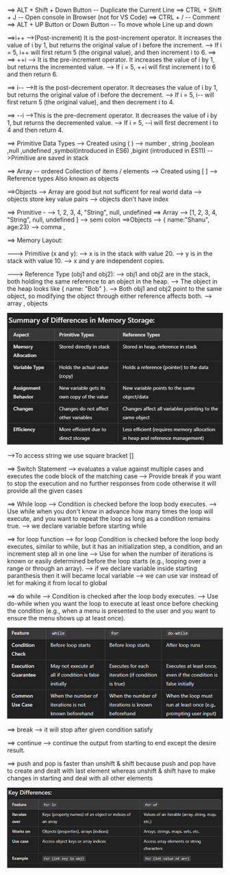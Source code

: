 ==> ALT + Shift + Down Button -- Duplicate the Current Line 
==> CTRL + Shift + J -- Open console in Browser (not for VS Code)
==> CTRL + / -- Comment 
==> ALT + UP Button or Down Button -- To move whole Line up and down 

==>i++
-->(Post-increment)
It is the post-increment operator. It increases the value of i by 1, but returns the original value of i before the increment.
--> If i = 5, i++ will first return 5 (the original value), and then increment i to 6.
==> 
==> ++i
--> It is the pre-increment operator. It increases the value of i by 1, but returns the incremented value.
--> If i = 5, ++i will first increment i to 6 and then return 6.

==> i--
-->It is the post-decrement operator. It decreases the value of i by 1, but returns the original value of i before the decrement.
--> If i = 5, i-- will first return 5 (the original value), and then decrement i to 4.

==> --i
-->This is the pre-decrement operator. It decreases the value of i by 1, but returns the decremented value.
--> If i = 5, --i will first decrement i to 4 and then return 4.

==> Primitive Data Types 
--> Created using ( )
--> number , string ,boolean ,null ,undefined ,symbol(introduced in ES6) ,bigint (introduced in ES11)
-->Primitive are saved in stack 

==> Array -- ordered Collection of items / elements 
--> Created using [ ]
--> Reference types Also known as objects 

==>Objects
--> Array are good but not sufficent for real world data 
--> objects store key value pairs 
--> objects don't have index

==> Primitive - 
--> 1, 2, 3, 4, "String", null, undefined
==> Array 
--> [1, 2, 3, 4, "String", null, undefined ]
--> semi colon 
==>Objects 
--> { name:"Shanu", age:23}
--> comma ,

==> Memory Layout:

---> Primitive (x and y):
--> x is in the stack with value 20.
--> y is in the stack with value 10.
--> x and y are independent copies.

---> Reference Type (obj1 and obj2):
--> obj1 and obj2 are in the stack, both holding the same reference to an object in the heap.
--> The object in the heap looks like { name: "Bob" }.
--> Both obj1 and obj2 point to the same object, so modifying the object through either reference affects both.
--> array , objects

![Differences in Memory Storage of Primitive and Reference](image-1.png)

-->To access string we use square bracket []

==> Switch Statement
--> evaluates a value against multiple cases and executes the code block of the matching case
-->  Provide break if you want to stop the execution and no further responses from code otherwise it will provide all the given cases 

==> While loop
--> Condition is checked before the loop body executes.
--> Use while when you don't know in advance how many times the loop will execute, and you want to repeat the loop as long as a condition remains true.
--> we declare variable before starting while 

==> for loop function 
--> for loop Condition is checked before the loop body executes, similar to while, but it has an initialization step, a condition, and an increment step all in one line
--> Use for when the number of iterations is known or easily determined before the loop starts (e.g., looping over a range or through an array).
--> if we declare variable inside starting   paranthesis then it will became local variable 
--> we can use var instead of let for making it from local to global 

==> do while 
--> Condition is checked after the loop body executes.
--> Use do-while when you want the loop to execute at least once before checking the condition (e.g., when a menu is presented to the user and you want to ensure the menu shows up at least once).
 
![Difference between for , while , do while loop ](image.png)

==> break 
--> it will stop after given condition satisfy 

==> continue 
--> continue the  output from starting to end except the desire result.

==> push and pop is faster than unshift & shift 
because push and pop have to create and dealt with last element whereas unshift & shift have to make changes in starting and deal with all other elements 


![Difference between for in and for of](image-2.png)



